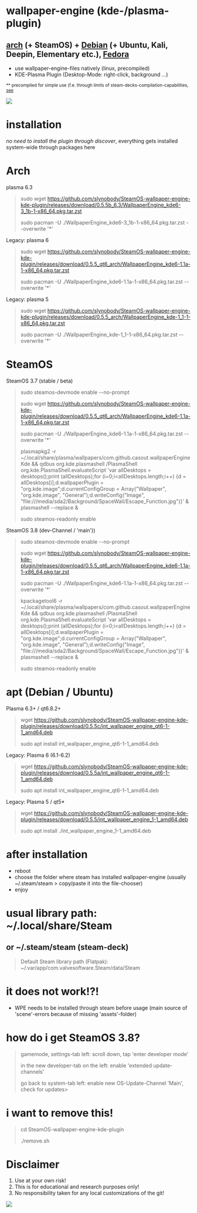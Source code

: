 # wallpaper-engine (kde-/plasma-plugin)
## <a href="https://github.com/slynobody/SteamOS-wallpaper-engine-kde-plugin/#arch-installation-debian--ubuntu-see-below">arch</a> (+ SteamOS) + <a href="https://github.com/slynobody/SteamOS-wallpaper-engine-kde-plugin/#apt--debian--ubuntu">Debian</a> (+ Ubuntu, Kali, Deepin, Elementary etc.), <a href="https://copr.fedorainfracloud.org/coprs/kylegospo/wallpaper-engine-kde-plugin">Fedora</a>

* use wallpaper-engine-files natively (linux, precompiled)
* KDE-Plasma Plugin (Desktop-Mode: right-click, background ...)

<sub> ** precompiled for simple use (f.e. through limits of steam-decks-compilation-capabilities, <a href="https://github.com/catsout/wallpaper-engine-kde-plugin/issues/177">see</a>

<img src="https://images.pling.com/img/00/00/78/78/79/2160403/screenshot-20240602-192228.png"/>

# installation
*no need to install the plugin through discover*, everything gets installed system-wide through packages here</sub>

# Arch

plasma 6.3
> sudo wget https://github.com/slynobody/SteamOS-wallpaper-engine-kde-plugin/releases/download/0.5.5b_6.3/WallpaperEngine_kde6-3_1b-1-x86_64.pkg.tar.zst
>
> sudo pacman -U ./WallpaperEngine_kde6-3_1b-1-x86_64.pkg.tar.zst --overwrite '*'

Legacy: plasma 6
> sudo wget https://github.com/slynobody/SteamOS-wallpaper-engine-kde-plugin/releases/download/0.5.5_qt6_arch/WallpaperEngine_kde6-1.1a-1-x86_64.pkg.tar.zst
>
> sudo pacman -U ./WallpaperEngine_kde6-1.1a-1-x86_64.pkg.tar.zst --overwrite '*'

Legacy: plasma 5
> sudo wget https://github.com/slynobody/SteamOS-wallpaper-engine-kde-plugin/releases/download/0.5.5_arch/WallpaperEngine_kde-1_1-1-x86_64.pkg.tar.zst
>
> sudo pacman -U ./WallpaperEngine_kde-1_1-1-x86_64.pkg.tar.zst --overwrite '*'

# SteamOS 
SteamOS 3.7 (stable / beta)
> sudo steamos-devmode enable --no-prompt
>
> sudo wget https://github.com/slynobody/SteamOS-wallpaper-engine-kde-plugin/releases/download/0.5.5_qt6_arch/WallpaperEngine_kde6-1.1a-1-x86_64.pkg.tar.zst
>
> sudo pacman -U ./WallpaperEngine_kde6-1.1a-1-x86_64.pkg.tar.zst --overwrite '*'
> > 
> plasmapkg2 -r ~/.local/share/plasma/wallpapers/com.github.casout.wallpaperEngineKde && qdbus org.kde.plasmashell /PlasmaShell org.kde.PlasmaShell.evaluateScript 'var allDesktops = desktops();print (allDesktops);for (i=0;i<allDesktops.length;i++) {d = allDesktops[i];d.wallpaperPlugin = "org.kde.image";d.currentConfigGroup = Array("Wallpaper", "org.kde.image", "General");d.writeConfig("Image", "file:///media/sda2/Background/SpaceWall/Escape_Function.jpg")}' & plasmashell --replace &
> 
> sudo steamos-readonly enable

SteamOS 3.8 (dev-Channel / 'main'))
> sudo steamos-devmode enable --no-prompt
>
> sudo wget https://github.com/slynobody/SteamOS-wallpaper-engine-kde-plugin/releases/download/0.5.5_qt6_arch/WallpaperEngine_kde6-1.1a-1-x86_64.pkg.tar.zst
>
> sudo pacman -U ./WallpaperEngine_kde6-1.1a-1-x86_64.pkg.tar.zst --overwrite '*'
> 
> kpackagetool6 -r ~/.local/share/plasma/wallpapers/com.github.casout.wallpaperEngineKde && qdbus org.kde.plasmashell /PlasmaShell org.kde.PlasmaShell.evaluateScript 'var allDesktops = desktops();print (allDesktops);for (i=0;i<allDesktops.length;i++) {d = allDesktops[i];d.wallpaperPlugin = "org.kde.image";d.currentConfigGroup = Array("Wallpaper", "org.kde.image", "General");d.writeConfig("Image", "file:///media/sda2/Background/SpaceWall/Escape_Function.jpg")}' & plasmashell --replace &
>
> sudo steamos-readonly enable

# apt  (Debian / Ubuntu)
Plasma 6.3+ / qt6.8.2+ 
> wget https://github.com/slynobody/SteamOS-wallpaper-engine-kde-plugin/releases/download/0.5.5c/int_wallpaper_engine_qt6-1-1_amd64.deb
> 
> sudo apt install int_wallpaper_engine_qt6-1-1_amd64.deb

Legacy: Plasma 6 (6.1-6.2)
> wget https://github.com/slynobody/SteamOS-wallpaper-engine-kde-plugin/releases/download/0.5.5a/int_wallpaper_engine_qt6-1-1_amd64.deb
> 
> sudo apt install int_wallpaper_engine_qt6-1-1_amd64.deb

Legacy: Plasma 5 / qt5*
> wget https://github.com/slynobody/SteamOS-wallpaper-engine-kde-plugin/releases/download/0.5.5/int_wallpaper_engine_1-1_amd64.deb
>
> sudo apt install ./int_wallpaper_engine_1-1_amd64.deb


# after installation
* reboot
* choose the folder where steam has installed wallpaper-engine (usually ~/.steam/steam > copy/paste it into the file-chooser)
* enjoy

# usual library path: ~/.local/share/Steam
## or ~/.steam/steam (steam-deck)
> 
> Default Steam library path (Flatpak): ~/.var/app/com.valvesoftware.Steam/data/Steam
>

# it does not work!?!
* WPE needs to be installed through steam before usage (main source of 'scene'-errors because of missing 'assets'-folder)

# how do i get SteamOS 3.8?
> gamemode, settings-tab left: scroll down, tap 'enter developer mode'
> 
> in the new developer-tab on the left: enable 'extended update-channels'
> 
> go back to system-tab left: enable new OS-Update-Channel 'Main', check for updates>
>

# i want to remove this!
> cd SteamOS-wallpaper-engine-kde-plugin
>
> ./remove.sh

# Disclaimer
1. Use at your own risk!
2. This is for educational and research purposes only!
3. No responsibility taken for any local customizations of the git!
> 
<a href="https://artsandculture.google.com/experiment/viola-the-bird/nAEJVwNkp-FnrQ?cp=e30."><img src="https://images.pling.com/img/00/00/78/78/79/2160403/proxy-image1.jpeg"/></a>
